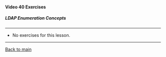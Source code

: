 #### Video 40 Exercises

##### LDAP Enumeration Concepts

---

- No exercises for this lesson.

---

[Back to main](https://github.com/rot0xd/CBTNuggets/blob/master/CEHv9/README.md)

